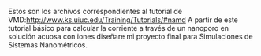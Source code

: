 Estos son los archivos correspondientes al tutorial de VMD:http://www.ks.uiuc.edu/Training/Tutorials/#namd
A partir de este tutorial básico para calcular la corriente a través de un nanoporo en solución acuosa con iones diseñare mi proyecto final para Simulaciones de Sistemas Nanométricos.
